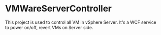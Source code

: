VMWareServerController
======================
This project is used to control all VM in vSphere Server.
It's a WCF service to power on/off, revert VMs on Server side.
